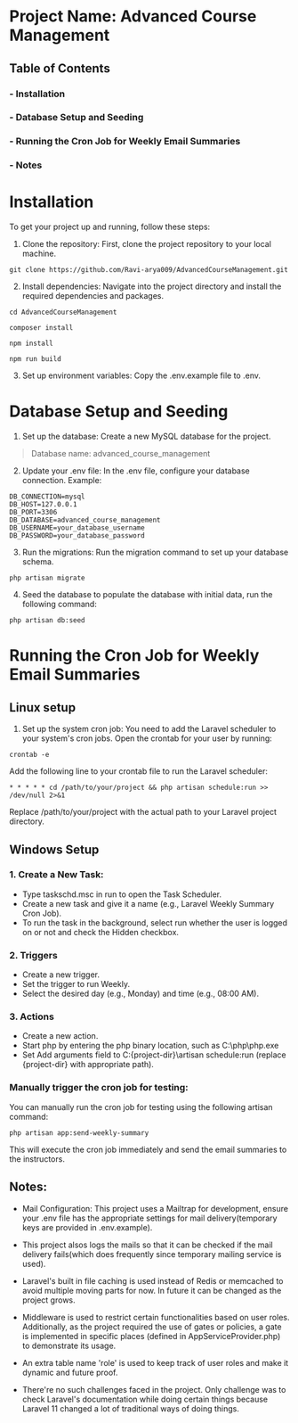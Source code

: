 # Project Name: Advanced Course Management

## Table of Contents

### - Installation
### - Database Setup and Seeding
### - Running the Cron Job for Weekly Email Summaries
### - Notes

# Installation

To get your project up and running, follow these steps:

1. Clone the repository: First, clone the project repository to your local machine.

```
git clone https://github.com/Ravi-arya009/AdvancedCourseManagement.git
```


2. Install dependencies: Navigate into the project directory and install the required dependencies and packages.
```
cd AdvancedCourseManagement
```
```
composer install
```
```
npm install
```
```
npm run build 
```

3. Set up environment variables: Copy the .env.example file to .env.

# Database Setup and Seeding

1. Set up the database: Create a new MySQL database for the project.

>Database name: advanced_course_management

2. Update your .env file: In the .env file, configure your database connection. Example:

```
DB_CONNECTION=mysql
DB_HOST=127.0.0.1
DB_PORT=3306
DB_DATABASE=advanced_course_management
DB_USERNAME=your_database_username
DB_PASSWORD=your_database_password
```

3. Run the migrations: Run the migration command to set up your database schema.

```
php artisan migrate
```

4. Seed the database to populate the database with initial data, run the following command:

```
php artisan db:seed
```

# Running the Cron Job for Weekly Email Summaries

## Linux setup
1. Set up the system cron job: You need to add the Laravel scheduler to your system's cron jobs. Open the crontab for your user by running:

```
crontab -e
```

Add the following line to your crontab file to run the Laravel scheduler:

```
* * * * * cd /path/to/your/project && php artisan schedule:run >> /dev/null 2>&1
```

Replace /path/to/your/project with the actual path to your Laravel project directory.

## Windows Setup
### 1. Create a New Task:

- Type taskschd.msc in run to open the Task Scheduler.
- Create a new task and give it a name (e.g., Laravel Weekly Summary Cron Job).
- To run the task in the background, select run whether the user is logged on or not and check the Hidden checkbox.

### 2. Triggers

- Create a new trigger.
- Set the trigger to run Weekly.
- Select the desired day (e.g., Monday) and time (e.g., 08:00 AM).

### 3. Actions

- Create a new action.
- Start php by entering the php binary location, such as C:\php\php.exe
- Set Add arguments field to C:\{project-dir}\artisan schedule:run  (replace {project-dir} with appropriate path).



### Manually trigger the cron job for testing:

You can manually run the cron job for testing using the following artisan command:

```
php artisan app:send-weekly-summary
```

This will execute the cron job immediately and send the email summaries to the instructors.

## Notes:

- Mail Configuration: This project uses a Mailtrap for development, ensure your .env file has the appropriate settings for mail delivery(temporary keys are provided in .env.example).

- This project alsos logs the mails so that it can be checked if the mail delivery fails(which does frequently since temporary mailing service is used).

- Laravel's built in file caching is used instead of Redis or memcached to avoid multiple moving parts for now. In future it can be changed as the project grows.

- Middleware is used to restrict certain functionalities based on user roles. Additionally, as the project required the use of gates or policies, a gate is implemented in specific places (defined in AppServiceProvider.php) to demonstrate its usage.

- An extra table name 'role' is used to keep track of user roles and make it dynamic and future proof.

- There're no such challenges faced in the project. Only challenge was to check Laravel's documentation while doing certain things because Laravel 11 changed a lot of traditional ways of doing things.

